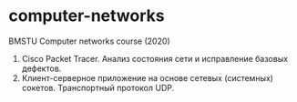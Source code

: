 # computer-networks
BMSTU Computer networks course (2020)

1. Cisco Packet Tracer. Анализ состояния сети и исправление базовых дефектов.  
2. Клиент-серверное приложение на основе сетевых (системных) сокетов. Транспортный протокол UDP.
